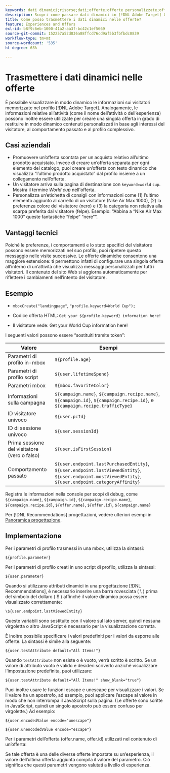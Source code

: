 ```yaml
---
keywords: dati dinamici;risorse;dati;offerte;offerte personalizzate;offerte personali;sostituzione token
description: Scopri come passare dati dinamici in [!DNL Adobe Target] Offerte.
title: Come posso trasmettere i dati dinamici nelle offerte?
feature: Experiences and Offers
exl-id: b8f9c6eb-1000-41a2-aa3f-bc42c1ef5669
source-git-commit: 152257a52d836a88ffcd76cd9af5b3fbfbdc0839
workflow-type: tm+mt
source-wordcount: '535'
ht-degree: 63%

---
```


# Trasmettere i dati dinamici nelle offerte

È possibile visualizzare in modo dinamico le informazioni sui visitatori memorizzate nel profilo [!DNL Adobe Target]. Analogamente, le informazioni relative all’attività (come il nome dell’attività o dell’esperienza) possono inoltre essere utilizzate per creare una singola offerta in grado di restituire in modo dinamico contenuti personalizzati in base agli interessi del visitatore, al comportamento passato e al profilo complessivo.

## Casi aziendali

* Promuovere un’offerta scontata per un acquisto relativo all’ultimo prodotto acquistato. Invece di creare un’offerta separata per ogni elemento del catalogo, puoi creare un’offerta con testo dinamico che visualizza “l’ultimo prodotto acquistato” dal profilo insieme a un collegamento nell’offerta.
* Un visitatore arriva sulla pagina di destinazione con `keyword=world` `cup`. Mostra il termine *World cup* nell&#39;offerta.
* Personalizza un’etichetta di consigli con informazioni come (1) l’ultimo elemento aggiunto al carrello di un visitatore (Nike Air Max 1000), (2) la preferenza colore del visitatore (nero) e (3) la categoria non relativa alla scarpa preferita dal visitatore (felpe). Esempio: “Abbina a “Nike Air Max 1000” queste fantastiche “felpe” “nere””.

## Vantaggi tecnici

Poiché le preferenze, i comportamenti e lo stato specifici del visitatore possono essere memorizzati nel suo profilo, puoi ripetere questo messaggio nelle visite successive. Le offerte dinamiche consentono una maggiore estensione: ti permettono infatti di configurare una singola offerta all’interno di un’attività che visualizza messaggi personalizzati per tutti i visitatori. Il contenuto del sito Web si aggiorna automaticamente per riflettere i cambiamenti nell’intento del visitatore.

## Esempio

* `mboxCreate("landingpage"`, `"profile.keyword=World Cup");`

* Codice offerta HTML: `Get your ${profile.keyword} information here!`
* Il visitatore vede: Get your World Cup information here!

I seguenti valori possono essere “sostituiti tramite token”:

| Valore | Esempi |
|--- |--- |
| Parametri di profilo in-mbox | `${profile.age}` |
| Parametri di profilo script | `${user.lifetimeSpend}` |
| Parametri mbox | `${mbox.favoriteColor}` |
| Informazioni sulla campagna | `${campaign.name}`, `${campaign.recipe.name}`, `${campaign.id}`, `${campaign.recipe.id}`, e `${campaign.recipe.trafficType}` |
| ID visitatore univoco | `${user.pcId}` |
| ID di sessione univoco | `${user.sessionId}` |
| Prima sessione del visitatore (vero o falso) | `${user.isFirstSession}` |
| Comportamento passato | `${user.endpoint.lastPurchasedEntity}`, `${user.endpoint.lastViewedEntity}`, `${user.endpoint.mostViewedEntity}`, `${user.endpoint.categoryAffinity}` |

Registra le informazioni nella console per scopi di debug, come `${campaign.name}`, `${campaign.id}`, `${campaign.recipe.name}`, `${campaign.recipe.id}`, `${offer.name}`, `${offer.id}`, `${campaign.name}`

Per [!DNL Recommendations] progettazioni, vedere ulteriori esempi in [Panoramica progettazione](/help/main/c-recommendations/c-design-overview/design-overview.md).

## Implementazione

Per i parametri di profilo trasmessi in una mbox, utilizza la sintassi:

`${profile.parameter}`

Per i parametri di profilo creati in uno script di profilo, utilizza la sintassi:

`${user.parameter}`

Quando si utilizzano attributi dinamici in una progettazione [!DNL Recommendations], è necessario inserire una barra rovesciata ( \ ) prima del simbolo del dollaro ( $ ) affinché il valore dinamico possa essere visualizzato correttamente:

`\${user.endpoint.lastViewedEntity}`

Queste variabili sono sostituite con il valore sul lato server, quindi nessuna virgoletta o altro JavaScript è necessario per la visualizzazione corretta.

È inoltre possibile specificare i valori predefiniti per i valori da esporre alle offerte. La sintassi è simile alla seguente:

`${user.testAttribute default="All Items!"}`

Quando `testAttribute` non esiste o è vuoto, verrà scritto è scritto. Se un valore di attributo vuoto è valido e desideri scriverlo anziché visualizzare l&#39;impostazione predefinita, puoi utilizzare:

`${user.testAttribute default="All Items!" show_blank="true"}`

Puoi inoltre usare le funzioni escape e unescape per visualizzare i valori. Se il valore ha un apostrofo, ad esempio, puoi applicare l’escape al valore in modo che non interrompa il JavaScript sulla pagina. (Le offerte sono scritte in JavaScript, quindi un singolo apostrofo può essere confuso per virgolette.) Ad esempio:

`${user.encodedValue encode="unescape"}`

`${user.unencodedValue encode="escape"}`

Per i parametri dell’offerta (offer.name, offer.id) utilizzati nel contenuto di un’offerta:

Se tale offerta è una delle diverse offerte impostate su un’esperienza, il valore dell’ultima offerta aggiunta compila il valore del parametro. Ciò significa che questi parametri vengono valutati a livello di esperienza.